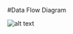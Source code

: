 #Data Flow Diagram

![alt text](https://cloud.githubusercontent.com/assets/16884420/12956035/9951a644-cfeb-11e5-9697-4e9fbe9325dc.jpg)
